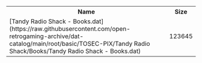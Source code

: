 <table>
<tr><th>Name</th><th>Size</th></tr>
<tr><td>
[Tandy Radio Shack - Books.dat](https://raw.githubusercontent.com/open-retrogaming-archive/dat-catalog/main/root/basic/TOSEC-PIX/Tandy Radio Shack/Books/Tandy Radio Shack - Books.dat)
</td><td>123645</td></tr>
</table>
